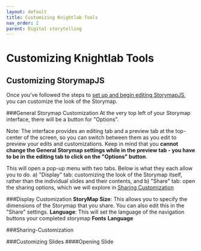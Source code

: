 ```yaml
---
layout: default
title: Customizing Knightlab Tools
nav_order: 2
parent: Digital storytelling
---
```


# Customizing Knightlab Tools
## Customizing StorymapJS
Once you've followed the steps to <a href="https://ubc-library-rc.github.io/digital-exhibits-survey/content/digital-storytelling-tools.html#storymapsjs">set up and begin editing StorymapJS</a>, you can customize the look of the Storymap.

###General Storymap Customization
At the very top left of your Storymap interface, there will be a button for "<i class="fas fa-cog"></i>Options". 

Note: The interface provides an editing tab and a preview tab at the top-center of the screen, so you can switch between them as you edit to preview your edits and customizations. Keep in mind that you <strong>cannot change the General Storymap settings while in the preview tab - you have to be in the editing tab to click on the "<i class="fas fa-cog"></i>Options" button</strong>.

This will open a pop-up menu with two tabs. Below is what they each allow you to do.
a) "Display" tab: customizing the look of the Storymap itself, rather than the individual slides and their contents, and
b) "Share" tab: open the sharing options, which we will explore in [Sharing Customization](###Sharing-Customization)

###Display Customization
<strong>StoryMap Size</strong>: This allows you to specify the dimensions of the Storymap that you share. You can also edit this in the "Share" settings.
<strong>Language</strong>: This will set the language of the navigation buttons your completed storymap 
<strong>Fonts</strong>
<strong>Language</strong>

###Sharing-Customization

###Customizing Slides
####Opening Slide
####

